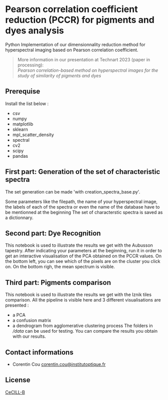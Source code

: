 # Pearson correlation coefficient reduction (PCCR) for pigments and dyes analysis
Python Implementation of our dimensionnality reduction method for hyperspectral imaging based on Pearson correlation coefficient.

> More information in our presentation at Technart 2023 (paper in processing):     
> *Pearson correlation-based method on hyperspectral images for the study of similarity of pigments and dyes*

## Prerequise

Install the list below : 
- csv
- numpy
- matplotlib
- sklearn
- mpl_scatter_density
- spectral
- cv2
- scipy   
- pandas

## First part: Generation of the set of characteristic spectra

The set generation can be made 'with creation_spectra_base.py'.

Some parameters like the filepath, the name of your hyperspectral image, the labels
 of each of the spectra or even the name of the database have to be mentionned at the beginning 
The set of characterstic spectra is saved as a dictionnary.


## Second part: Dye Recognition
This notebook is used to illustrate the results we get with the Aubusson tapestry. 
After indicating your parameters at the beginning, run it in order to get an interactive visualisation of the PCA
obtained on the PCCR values. 
On the bottom left, you can see which of the pixels are on the cluster you click on.
On the bottom righ, the mean spectrum is visible.

## Third part: Pigments comparison
This notebook is used to illustrate the results we get with the Iznik tiles comparison. 
All the pipeline is visible here and 3 different visualisations are presented : 
- a PCA
- a confusion matrix
- a dendrogram from agglomerative clustering process
 The folders in */data* can be used for testing.
You can compare the results you obtain with our results. 

Contact informations 
-------
- Corentin Cou <corentin.cou@institutoptique.fr>


License
-------
 
[CeCILL-B](LICENSE.txt)
